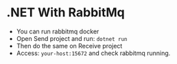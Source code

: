 # .NET With RabbitMq

- You can run rabbitmq docker
- Open Send project and run: `dotnet run`
- Then do the same on Receive project
- Access: `your-host:15672` and check rabbitmq running.
